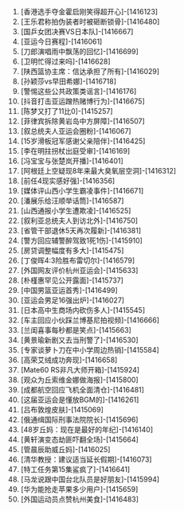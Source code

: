 
1. [香港选手夺金霍启刚笑得超开心]-[1416123]
1. [王乐君称拍伪装者时被砸断锁骨]-[1416480]
1. [国乒女团决赛VS日本队]-[1416667]
1. [亚运今日赛程]-[1416061]
1. [刀郎演唱雨中飘荡的回忆]-[1416699]
1. [卫明忙得过来吗]-[1416628]
1. [陕西篮协主席：信达承担了所有]-[1416029]
1. [孙颖莎vs早田希娜]-[1416718]
1. [警惕这些公共政策类谣言]-[1416176]
1. [抖音打击亚运蹭热赌博行为]-[1416675]
1. [陈梦又打了11比0]-[1415257]
1. [菲律宾拆除黄岩岛中方屏障]-[1416507]
1. [叙总统夫人亚运会圈粉]-[1416067]
1. [15岁滑板冠军感谢父亲陪伴]-[1416425]
1. [李在明拄拐杖出庭受审]-[1416169]
1. [冯宝宝与张楚岚开播]-[1416401]
1. [阿根廷上空疑现8年来最大臭氧层空洞]-[1416312]
1. [前任4现实感好强]-[1416356]
1. [媒体评山西小学生霸凌事件]-[1416671]
1. [潘展乐给汪顺举话筒]-[1416587]
1. [山西通报小学生遭欺凌]-[1416525]
1. [叙利亚总统夫人到访北外]-[1416750]
1. [省管干部退休5天再次履新]-[1416381]
1. [警方回应辅警醉驾致1死1伤]-[1415910]
1. [房贷调整幅度有多大]-[1415475]
1. [丁俊晖4:3险胜布雷切尔]-[1416579]
1. [外国网友评价杭州亚运会]-[1415633]
1. [朴槿惠罕见公开露面]-[1415737]
1. [中国男篮亚运首秀]-[1416499]
1. [亚运会男足16强出炉]-[1416027]
1. [日本高中生商场内砍伤多人]-[1415545]
1. [车主回应小伙踩兰博基尼拍视频]-[1416666]
1. [兰闺喜事每秒都是笑点]-[1415663]
1. [黄景瑜新剧又去当刑警了]-[1416530]
1. [专家谈萝卜刀在中小学周边热销]-[1415584]
1. [高荣艾绒成功奔现]-[1416658]
1. [Mate60 RS非凡大师开箱]-[1415924]
1. [观众为丘索维金娜做海报]-[1415800]
1. [成都航空回应飞机全面清仓]-[1416481]
1. [这届亚运会是懂放BGM的]-[1416261]
1. [吕布敦煌皮肤]-[1415069]
1. [俄通缉国际刑事法院院长]-[1415696]
1. [48岁丘妈：现在是最好的年纪]-[1416140]
1. [黄轩演变态劫匪吓翻全场]-[1415664]
1. [管晨辰助威丘妈]-[1416025]
1. [清华教授：建议适当延长假期]-[1416073]
1. [特工任务第15集鲨疯了]-[1416641]
1. [马龙说跟中国台北队员是好朋友]-[1415994]
1. [华为能抢走苹果多少用户]-[1415659]
1. [外国运动员点赞杭州美食]-[1416483]